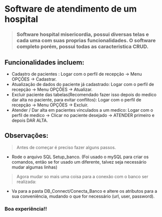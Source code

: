 # Software de atendimento de um hospital

> ### Software hospital misericordia, possui diversas telas e cada uma com suas proprias funcionalidades. O software completo porém, possui todas as caracteristica CRUD.

## Funcionalidades incluem:

- Cadastro de pacientes : Logar com o perfil de recepção -> Menu OPÇÔES -> Cadastrar.
- Atualização de dados do paciente já cadastrado: Logar com o perfil de recepção -> Menu OPÇÔES -> Atualizar.
- Excluir paciente das tabelas(Recomendado fazer isso depois do medico dar alta no paciente, para evitar conflitos): Logar com o perfil de recepção -> Menu OPÇÔES -> Excluir.
- Atender / Dar alta em pacientes vinculados a um medico: Logar com o perfil de medico -> Clicar no paciente desejado -> ATENDER primeiro e depois DAR ALTA.


## Observações:
  > Antes de começar é preciso fazer alguns passos.
  - Rode o arquivo SQL Setup_banco. (Foi usado o mySQL para criar os comandos, então se for usado um diferente, talvez seja necessário mudar algumas linhas)
  > Agora mudar so mais uma coisa para a conexão com o banco ser realizada:
  - Va para a pasta DB_Connect/Conecta_Banco e altere os atributos para a sua conveniência, mudando o que for necessário (url, user, password).

 ### Boa experiência!!
